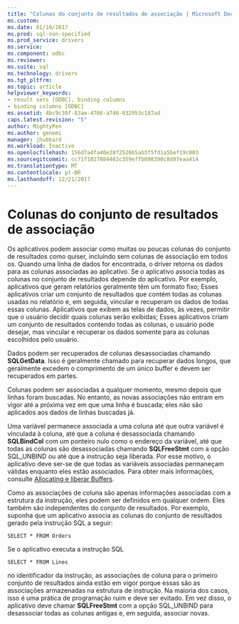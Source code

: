 ```yaml
---
title: "Colunas do conjunto de resultados de associação | Microsoft Docs"
ms.custom: 
ms.date: 01/19/2017
ms.prod: sql-non-specified
ms.prod_service: drivers
ms.service: 
ms.component: odbc
ms.reviewer: 
ms.suite: sql
ms.technology: drivers
ms.tgt_pltfrm: 
ms.topic: article
helpviewer_keywords:
- result sets [ODBC], binding columns
- binding columns [ODBC]
ms.assetid: 4bc9c30f-83ae-4766-a746-032953c187ad
caps.latest.revision: "5"
author: MightyPen
ms.author: genemi
manager: jhubbard
ms.workload: Inactive
ms.openlocfilehash: 156d7a4fa40e28f2526b5ab3f5fd1a5bef19c003
ms.sourcegitcommit: cc71f1027884462c359effb898390c8d97eaa414
ms.translationtype: MT
ms.contentlocale: pt-BR
ms.lasthandoff: 12/21/2017
---
```

# <a name="binding-result-set-columns"></a>Colunas do conjunto de resultados de associação
Os aplicativos podem associar como muitas ou poucas colunas do conjunto de resultados como quiser, incluindo sem colunas de associação em todos os. Quando uma linha de dados for encontrada, o driver retorna os dados para as colunas associadas ao aplicativo. Se o aplicativo associa todas as colunas no conjunto de resultados depende do aplicativo. Por exemplo, aplicativos que geram relatórios geralmente têm um formato fixo; Esses aplicativos criar um conjunto de resultados que contém todas as colunas usadas no relatório e, em seguida, vincular e recuperam os dados de todas essas colunas. Aplicativos que exibem as telas de dados, às vezes, permitir que o usuário decidir quais colunas serão exibidas; Esses aplicativos criam um conjunto de resultados contendo todas as colunas, o usuário pode desejar, mas vincular e recuperar os dados somente para as colunas escolhidos pelo usuário.  
  
 Dados podem ser recuperados de colunas desassociadas chamando **SQLGetData**. Isso é geralmente chamado para recuperar dados longos, que geralmente excedem o comprimento de um único buffer e devem ser recuperados em partes.  
  
 Colunas podem ser associadas a qualquer momento, mesmo depois que linhas foram buscadas. No entanto, as novas associações não entram em vigor até a próxima vez em que uma linha é buscada; eles não são aplicados aos dados de linhas buscadas já.  
  
 Uma variável permanece associada a uma coluna até que outra variável é vinculada à coluna, até que a coluna é desassociada chamando **SQLBindCol** com um ponteiro nulo como o endereço da variável, até que todas as colunas são desassociadas chamando **SQLFreeStmt** com a opção SQL_UNBIND ou até que a instrução seja liberada. Por esse motivo, o aplicativo deve ser-se de que todas as variáveis associadas permaneçam válidas enquanto eles estão associados. Para obter mais informações, consulte [Allocating e liberar Buffers](../../../odbc/reference/develop-app/allocating-and-freeing-buffers.md).  
  
 Como as associações de coluna são apenas informações associadas com a estrutura da instrução, eles podem ser definidos em qualquer ordem. Eles também são independentes do conjunto de resultados. Por exemplo, suponha que um aplicativo associa as colunas do conjunto de resultados gerado pela instrução SQL a seguir:  
  
```  
SELECT * FROM Orders  
```  
  
 Se o aplicativo executa a instrução SQL  
  
```  
SELECT * FROM Lines  
```  
  
 no identificador da instrução, as associações de coluna para o primeiro conjunto de resultados ainda estão em vigor porque essas são as associações armazenadas na estrutura de instrução. Na maioria dos casos, isso é uma prática de programação ruim e deve ser evitado. Em vez disso, o aplicativo deve chamar **SQLFreeStmt** com a opção SQL_UNBIND para desassociar todas as colunas antigas e, em seguida, associar novas.
